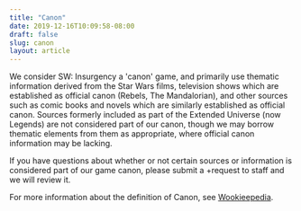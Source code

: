 ```yaml
---
title: "Canon"
date: 2019-12-16T10:09:58-08:00
draft: false
slug: canon
layout: article
---
```


We consider SW: Insurgency a 'canon' game, and primarily use thematic information derived from the Star Wars films, television shows which are established as official canon (Rebels, The Mandalorian), and other sources such as comic books and novels which are similarly established as official canon. Sources formerly included as part of the Extended Universe (now Legends) are not considered part of our canon, though we may borrow thematic elements from them as appropriate, where official canon information may be lacking.

If you have questions about whether or not certain sources or information is considered part of our game canon, please submit a +request to staff and we will review it.

For more information about the definition of Canon, see [Wookieepedia](https://starwars.fandom.com/wiki/Canon).